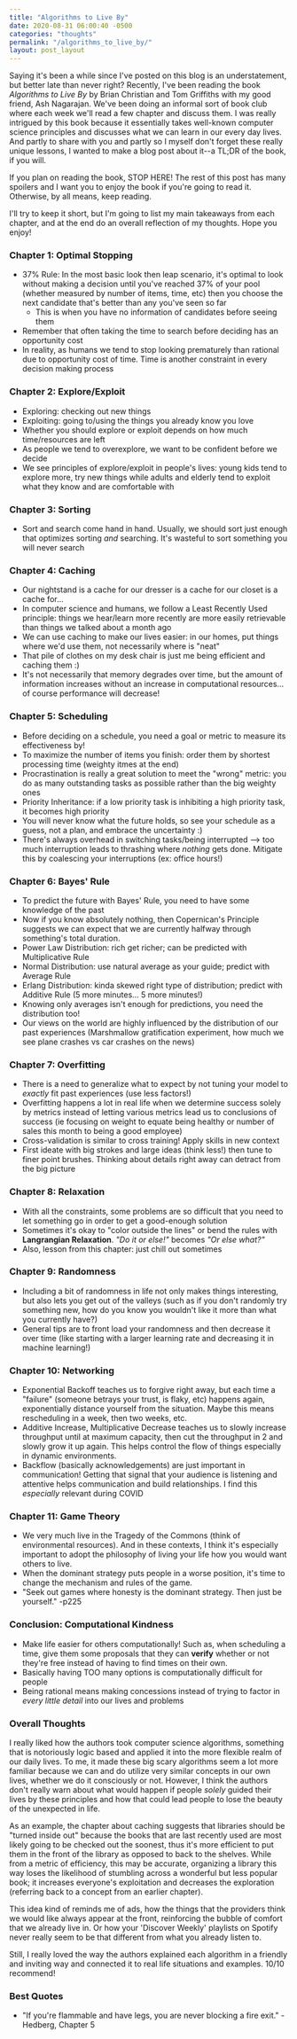 ```yaml
---
title: "Algorithms to Live By"
date: 2020-08-31 06:00:40 -0500
categories: "thoughts"
permalink: "/algorithms_to_live_by/"
layout: post_layout
---
```



Saying it's been a while since I've posted on this blog is an understatement, but better late than never right? Recently, I've been reading the book *Algorithms to Live By* by Brian Christian and Tom Griffiths with my good friend, Ash Nagarajan. We've been doing an informal sort of book club where each week we'll read a few chapter and discuss them. I was really intrigued by this book because it essentially takes well-known computer science principles and discusses what we can learn in our every day lives. And partly to share with you and partly so I myself don't forget these really unique lessons, I wanted to make a blog post about it--a TL;DR of the book, if you will.

If you plan on reading the book, STOP HERE! The rest of this post has many spoilers and I want you to enjoy the book if you're going to read it. Otherwise, by all means, keep reading.

I'll try to keep it short, but I'm going to list my main takeaways from each chapter, and at the end do an overall reflection of my thoughts. Hope you enjoy!

### Chapter 1: Optimal Stopping
* 37% Rule: In the most basic look then leap scenario, it's optimal to look without making a decision until you've reached 37% of your pool (whether measured by number of items, time, etc) then you choose the next candidate that's better than any you've seen so far
    * This is when you have no information of candidates before seeing them
* Remember that often taking the time to search before deciding has an opportunity cost
* In reality, as humans we tend to stop looking prematurely than rational due to opportunity cost of time. Time is another constraint in every decision making process

### Chapter 2: Explore/Exploit
* Exploring: checking out new things
* Exploiting: going to/using the things you already know you love
* Whether you should explore or exploit depends on how much time/resources are left
* As people we tend to overexplore, we want to be confident before we decide
* We see principles of explore/exploit in people's lives: young kids tend to explore more, try new things while adults and elderly tend to exploit what they know and are comfortable with

### Chapter 3: Sorting
* Sort and search come hand in hand. Usually, we should sort just enough that optimizes sorting *and* searching. It's wasteful to sort something you will never search

### Chapter 4: Caching
* Our nightstand is a cache for our dresser is a cache for our closet is a cache for...
* In computer science and humans, we follow a Least Recently Used principle: things we hear/learn more recently are more easily retrievable than things we talked about a month ago
* We can use caching to make our lives easier: in our homes, put things where we'd use them, not necessarily where is "neat"
* That pile of clothes on my desk chair is just me being efficient and caching them :)
* It's not necessarily that memory degrades over time, but the amount of information increases without an increase in computational resources... of course performance will decrease!

### Chapter 5: Scheduling
* Before deciding on a schedule, you need a goal or metric to measure its effectiveness by!
* To maximize the number of items you finish: order them by shortest processing time (weighty itmes at the end)
* Procrastination is really a great solution to meet the "wrong" metric: you do as many outstanding tasks as possible rather than the big weighty ones
* Priority Inheritance: if a low priority task is inhibiting a high priority task, it becomes high priority
* You will never know what the future holds, so see your schedule as a guess, not a plan, and embrace the uncertainty :)
* There's always overhead in switching tasks/being interrupted --> too much interruption leads to thrashing where *nothing* gets done. Mitigate this by coalescing your interruptions (ex: office hours!)

### Chapter 6: Bayes' Rule
* To predict the future with Bayes' Rule, you need to have some knowledge of the past
* Now if you know absolutely nothing, then Copernican's Principle suggests we can expect that we are currently halfway through something's total duration.
* Power Law Distribution: rich get richer; can be predicted with Multiplicative Rule
* Normal Distribution: use natural average as your guide; predict with Average Rule
* Erlang Distribution: kinda skewed right type of distribution; predict with Additive Rule (5 more minutes... 5 more minutes!)
* Knowing only averages isn't enough for predictions, you need the distribution too!
* Our views on the world are highly influenced by the distribution of our past experiences (Marshmallow gratification experiment, how much we see plane crashes vs car crashes on the news)

### Chapter 7: Overfitting
* There is a need to generalize what to expect by not tuning your model to *exactly* fit past experiences (use less factors!)
* Overfitting happens a lot in real life when we determine success solely by metrics instead of letting various metrics lead us to conclusions of success (ie focusing on weight to equate being healthy or number of sales this month to being a good employee)
* Cross-validation is similar to cross training! Apply skills in new context
* First ideate with big strokes and large ideas (think less!) then tune to finer point brushes. Thinking about details right away can detract from the big picture

### Chapter 8: Relaxation
* With all the constraints, some problems are so difficult that you need to let something go in order to get a good-enough solution
* Sometimes it's okay to "color outside the lines" or bend the rules with **Langrangian Relaxation**. *"Do it or else!"* becomes *"Or else what?"*
* Also, lesson from this chapter: just chill out sometimes

### Chapter 9: Randomness
* Including a bit of randomness in life not only makes things interesting, but also lets you get out of the valleys (such as if you don't randomly try something new, how do you know you wouldn't like it more than what you currently have?)
* General tips are to front load your randomness and then decrease it over time (like starting with a larger learning rate and decreasing it in machine learning!)

### Chapter 10: Networking
* Exponential Backoff teaches us to forgive right away, but each time a "failure" (someone betrays your trust, is flaky, etc) happens again, exponentially distance yourself from the situation. Maybe this means rescheduling in a week, then two weeks, etc.
* Additive Increase, Multiplicative Decrease teaches us to slowly increase throughput until at maximum capacity, then cut the throughput in 2 and slowly grow it up again. This helps control the flow of things especially in dynamic environments.
* Backflow (basically acknowledgements) are just important in communication! Getting that signal that your audience is listening and attentive helps communication and build relationships. I find this *especially* relevant during COVID

### Chapter 11: Game Theory
* We very much live in the Tragedy of the Commons (think of environmental resources). And in these contexts, I think it's especially important to adopt the philosophy of living your life how you would want others to live.
* When the dominant strategy puts people in a worse position, it's time to change the mechanism and rules of the game.
* "Seek out games where honesty is the dominant strategy. Then just be yourself." -p225

### Conclusion: Computational Kindness
* Make life easier for others computationally! Such as, when scheduling a time, give them some proposals that they can **verify** whether or not they're free instead of having to find times on their own.
* Basically having TOO many options is computationally difficult for people
* Being rational means making concessions instead of trying to factor in *every little detail* into our lives and problems

### Overall Thoughts
I really liked how the authors took computer science algorithms, something that is notoriously logic based and applied it into the more flexible realm of our daily lives. To me, it made these big scary algorithms seem a lot more familiar because we can and do utilize very similar concepts in our own lives, whether we do it consciously or not. However, I think the authors don't really warn about what would happen if people *solely* guided their lives by these principles and how that could lead people to lose the beauty of the unexpected in life.

As an example, the chapter about caching suggests that libraries should be "turned inside out" because the books that are last recently used are most likely going to be checked out the soonest, thus it's more efficient to put them in the front of the library as opposed to back to the shelves. While from a metric of efficiency, this may be accurate, organizing a library this way loses the likelihood of stumbling across a wonderful but less popular book; it increases everyone's exploitation and decreases the exploration (referring back to a concept from an earlier chapter).

This idea kind of reminds me of ads, how the things that the providers think we would like always appear at the front, reinforcing the bubble of comfort that we already live in. Or how your 'Discover Weekly' playlists on Spotify never really seem to be that different from what you already listen to.

Still, I really loved the way the authors explained each algorithm in a friendly and inviting way and connected it to real life situations and examples. 10/10 recommend!

### Best Quotes

* "If you're flammable and have legs, you are never blocking a fire exit." -Hedberg, Chapter 5
